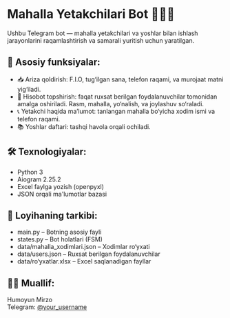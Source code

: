# Mahalla Yetakchilari Bot 🤖🇺🇿

Ushbu Telegram bot — mahalla yetakchilari va yoshlar bilan ishlash jarayonlarini raqamlashtirish va samarali yuritish uchun yaratilgan.

## 📌 Asosiy funksiyalar:
- 📥 Ariza qoldirish: F.I.O, tug‘ilgan sana, telefon raqami, va murojaat matni yig‘iladi.
- 📝 Hisobot topshirish: faqat ruxsat berilgan foydalanuvchilar tomonidan amalga oshiriladi. Rasm, mahalla, yo‘nalish, va joylashuv so‘raladi.
- 📞 Yetakchi haqida maʼlumot: tanlangan mahalla bo‘yicha xodim ismi va telefon raqami.
- 📚 Yoshlar daftari: tashqi havola orqali ochiladi.

## 🛠 Texnologiyalar:
- Python 3
- Aiogram 2.25.2
- Excel faylga yozish (openpyxl)
- JSON orqali ma'lumotlar bazasi

## 📂 Loyihaning tarkibi:
- main.py – Botning asosiy fayli
- states.py – Bot holatlari (FSM)
- data/mahalla_xodimlari.json – Xodimlar ro‘yxati
- data/users.json – Ruxsat berilgan foydalanuvchilar
- data/ro‘yxatlar.xlsx – Excel saqlanadigan fayllar

## 👨‍💻 Muallif:
Humoyun Mirzo  
Telegram: [@your_username](https://t.me/your_username)